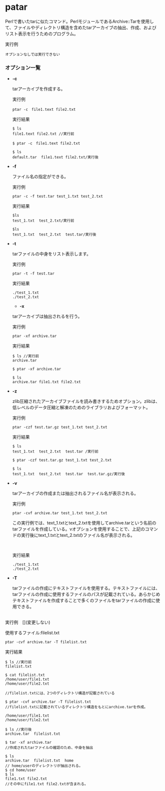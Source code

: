 [](ファイル名はコマンド名.md)
# patar
Perlで書いたtarに似たコマンド。PerlモジュールであるArchive::Tarを使用して、ファイルやディレクトリ構造を含めたtarアーカイブの抽出、作成、およびリスト表示を行うためのプログラム。

  実行例 [](変更しない)
  
  ```
  オプションなしでは実行できない
  ```


  

### オプション一覧


- **-c**
  
  tarアーカイブを作成する。

  実行例 [](変更しない)
  
  ```
  ptar -c　file1.text file2.txt
  ```


  実行結果　[](変更しない)


  ```
  $ ls
  file1.text file2.txt //実行前

  $ ptar -c　file1.text file2.txt

  $ ls
  default.tar  file1.text file2.txt/実行後
  ```
- **-f** 
    
  ファイル名の指定ができる。
  
  実行例　[](変更しない)
  
  ```
  ptar -c -f test.tar test_1.txt test_2.txt 
  ```


  実行結果　[](変更しない)


  ```
  $ls
  test_1.txt  test_2.txt/実行前
  
  $ls
  test_1.txt  test_2.txt  test.tar/実行後
  ```
- **-t** 
    
  tarファイルの中身をリスト表示します。
  
  実行例　[](変更しない)
  
  ```
  ptar -t -f test.tar
  ```


  実行結果　[](変更しない)


  ```
  ./test_1.txt
  ./test_2.txt
  ```
  - **-x** 
    
  tarアーカイブは抽出されるを行う。
  
  実行例　[](変更しない)
  
  ```
  ptar -xf archive.tar
  ```
  


  実行結果　[](変更しない)


  ```
  $ ls //実行前
  archive.tar

  $ ptar -xf archive.tar

  $ ls 
  archive.tar file1.txt file2.txt
  ```

- **-z** 
    
  zlib圧縮されたアーカイブファイルを読み書きするためオプション。zlibは、低レベルのデータ圧縮と解凍のためのライブラリおよびフォーマット。
  
  実行例　[](変更しない)
  
  ```
  ptar -czf test.tar.gz test_1.txt test_2.txt
  ```


  実行結果　[](変更しない)


  ```
  $ ls
  test_1.txt  test_2.txt  test.tar /実行前

  $ ptar -czf test.tar.gz test_1.txt test_2.txt

  $ ls
  test_1.txt  test_2.txt  test.tar  test.tar.gz/実行後
  ```


- **-v** 
    
  tarアーカイブの作成または抽出されるファイル名が表示される。
  
  実行例　[](変更しない)
  
  ```
  ptar -cvf archive.tar test_1.txt test_2.txt
  ```
  この実行例では、text_1.txtとtext_2.txtを使用してarchive.tarという名前のtarファイルを作成している。vオプションを使用することで、上記のコマンドの実行後にtext_1.txtとtext_2.txtのファイル名が表示される。
  

  <br>

  実行結果　[](変更しない)


  ```
  ./test_1.txt
  ./test_2.txt
  ```
  


- **-T** 
  
  tarファイルの作成にテキストファイルを使用する。テキストファイルには、tarファイルの作成に使用するファイルのパスが記載されている。あらかじめテキストファイルを作成することで多くのファイルをtarファイルの作成に使用できる。
<br>
  実行例　[](変更しない)

  使用するファイル:filelist.txt

  
  
  ```
  ptar -cvf archive.tar -T filelist.txt
  ```


  実行結果　[](変更しない)


  ```
  $ ls //実行前
  filelist.txt 

  $ cat filelist.txt 
  /home/user/file1.txt
  /home/user/file2.txt

  //filelist.txtには、2つのディレクトリ構造が記載されている

  $ ptar -cvf archive.tar -T filelist.txt
  //filelist.txtに記載されているディレクトリ構造をもとにarchive.tarを作成。

  /home/user/file1.txt
  /home/user/file2.txt

  $ ls //実行後
  archive.tar  filelist.txt

  $ tar -xf archive.tar
  //作成されたtarファイルの確認のため、中身を抽出

  $ ls
  archive.tar  filelist.txt  home
  // home/userのディレクトリが抽出される。
  $ cd home/user
  $ ls
  file1.txt file2.txt
  //その中にfile1.txt file2.txtが含まれる。
  ```





